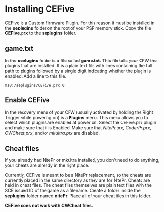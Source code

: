# Installing CEFive #
CEFive is a Custom Firmware Plugin.  For this reason it must be installed in the **seplugins** folder on the root of your PSP memory stick.  Copy the file **CEFive.prx** to the **seplugins** folder.

## game.txt ##
In the **seplugins** folder is a file called **game.txt**.  This file tells your CFW the plugins that are installed.  It is a plain text file with lines containing the full path to plugins followed by a single digit indicating whether the plugin is enabled.  Add a line to this file.

`ms0:/seplugins/CEFive.prx 0`

## Enable CEFive ##
In the recovery menu of your CFW (usually activated by holding the Right Trigger while powering on) is a **Plugins** menu.  This menu allows you to select which plugins are enabled at power on.  Select the CEFive.prx plugin and make sure that it is Enabled.  Make sure that _NitePr.prx_, _CoderPr.prx_, _CWCheat.prx_, and/or _mkultra.prx_ are disabled.

## Cheat files ##
If you already had NitePr or mkultra installed, you don't need to do anything, your cheats are already in the right place.

Currently, CEFive is meant to be a NitePr replacement, so the cheats are currently placed in the same directory as they are for NitePr.
Cheats are held in cheat files.  The cheat files themselves are plain text files with the SCE issued ID of the game as a filename.  Create a folder inside the **seplugins** folder named **nitePr**.  Place all of your cheat files in this folder.

**CEFive does not work with CWCheat files.**